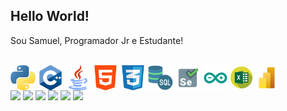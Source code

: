 ## Hello World! 

Sou Samuel, Programador Jr e Estudante!

<div style="display: inline_block"><br>
  <img align="center" alt="Muel-Python" height="40" width="40" src="Icons/python.svg">
  <img align="center" alt="Muel-C++" height="40" width="40" src="Icons/c++.svg">
  <img align="center" alt="Muel-Java" height="40" width="40" src="Icons/java.svg">
  <img align="center" alt="Muel-html" height="40" width="40" src="Icons/html-5.svg">
  <img align="center" alt="Muel-CSS" height="40" width="40" src="Icons/social.svg">
  <img align="center" alt="Muel-SQL" height="40" width="40" src="Icons/sql-server.svg">
  <img align="center" alt="Muel-Selenium" height="40" width="40" src="Icons/selenium.svg">
  <img align="center" alt="Muel-Arduino" height="40" width="40" src="Icons/arduino.svg">
  <img align="center" alt="Muel-Excel" height="35" width="35" src="Icons/excel.svg">
  <img align="center" alt="Muel-PowerBI" height="40" width="40" src="Icons/Power-bi.svg">
</div>
 
<div> 
  <a href="ahttps://www.youtube.com/channel/UC_-uuuZbY0AAt9CViNzvc-Q" target="_blank"><img src="ahttps://img.shields.io/badge/YouTube-FF0000?style=for-the-badge&logo=youtube&logoColor=white" target="_blank"></a>
  <a href="ahttps://instagram.com/rafaballerini" target="_blank"><img src="ahttps://img.shields.io/badge/-Instagram-%23E4405F?style=for-the-badge&logo=instagram&logoColor=white" target="_blank"></a>
 	<a href="ahttps://www.twitch.tv/rafaballerinii" target="_blank"><img src="ahttps://img.shields.io/badge/Twitch-9146FF?style=for-the-badge&logo=twitch&logoColor=white" target="_blank"></a>
 <a href="ahttps://discord.gg/wagxzStdcR" target="_blank"><img src="ahttps://img.shields.io/badge/Discord-7289DA?style=for-the-badge&logo=discord&logoColor=white" target="_blank"></a> 
  <a href = "amailto:contatorafaballerini@gmail.com"><img src="ahttps://img.shields.io/badge/-Gmail-%23333?style=for-the-badge&logo=gmail&logoColor=white" target="_blank"></a>
  <a href="https://www.linkedin.com/in/samuelcarlosgarcia/" target="_blank"><img src="ahttps://img.shields.io/badge/-LinkedIn-%230077B5?style=for-the-badge&logo=linkedin&logoColor=white" target="_blank"></a> 
</div>
